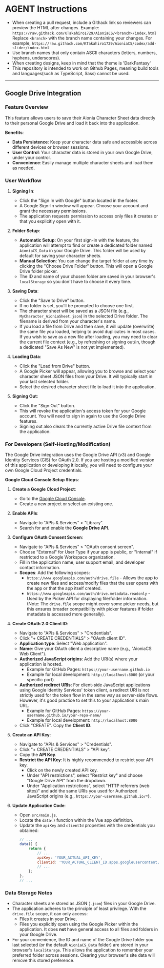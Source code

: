 # AGENT Instructions

- When creating a pull request, include a Githack link so reviewers can preview the HTML after changes.
  Example:
  `https://raw.githack.com/KTakahiro1729/AioniaCS/<branch>/index.html`
  Replace `<branch>` with the branch name containing your changes. For example, `https://raw.githack.com/KTakahiro1729/AioniaCS/codex/add-slider/index.html`
- Use branch names that only contain ASCII characters (letters, numbers, hyphens, underscores).
- When creating designs, keep in mind that the theme is 'DarkFantasy'
- This repository is intended to work on Github Pages, meaning build tools and languages(such as TypeScript, Sass) cannot be used.

---

## Google Drive Integration

### Feature Overview

This feature allows users to save their Aionia Character Sheet data directly to their personal Google Drive and load it back into the application.

**Benefits**:
*   **Data Persistence**: Keep your character data safe and accessible across different devices or browser sessions.
*   **User Control**: Your character data is stored in your own Google Drive, under your control.
*   **Convenience**: Easily manage multiple character sheets and load them as needed.

### User Workflow

1.  **Signing In**:
    *   Click the "Sign In with Google" button located in the footer.
    *   A Google Sign-In window will appear. Choose your account and grant the necessary permissions.
    *   The application requests permission to access only files it creates or that you explicitly open with it.

2.  **Folder Setup**:
    *   **Automatic Setup**: On your first sign-in with the feature, the application will attempt to find or create a dedicated folder named `AioniaCS_Data` in your Google Drive. This folder will be used by default for saving your character sheets.
    *   **Manual Selection**: You can change the target folder at any time by clicking the "Choose Drive Folder" button. This will open a Google Drive folder picker.
    *   The ID and name of your chosen folder are saved in your browser's `localStorage` so you don't have to choose it every time.

3.  **Saving Data**:
    *   Click the "Save to Drive" button.
    *   If no folder is set, you'll be prompted to choose one first.
    *   The character sheet will be saved as a JSON file (e.g., `MyCharacter_AioniaSheet.json`) in the selected Drive folder. The filename is derived from your character's name.
    *   If you load a file from Drive and then save, it will update (overwrite) the same file you loaded, helping to avoid duplicates in most cases. If you wish to save as a new file after loading, you may need to clear the current file context (e.g., by refreshing or signing out/in, though a dedicated "Save As New" is not yet implemented).

4.  **Loading Data**:
    *   Click the "Load from Drive" button.
    *   A Google Picker will appear, allowing you to browse and select your character sheet JSON files from your Drive. It will typically start in your last selected folder.
    *   Select the desired character sheet file to load it into the application.

5.  **Signing Out**:
    *   Click the "Sign Out" button.
    *   This will revoke the application's access token for your Google account. You will need to sign in again to use the Google Drive features.
    *   Signing out also clears the currently active Drive file context from the application.

### For Developers (Self-Hosting/Modification)

The Google Drive integration uses the Google Drive API (v3) and Google Identity Services (GIS) for OAuth 2.0. If you are hosting a modified version of this application or developing it locally, you will need to configure your own Google Cloud Project credentials.

**Google Cloud Console Setup Steps**:

1.  **Create a Google Cloud Project**:
    *   Go to the [Google Cloud Console](https://console.cloud.google.com/).
    *   Create a new project or select an existing one.

2.  **Enable APIs**:
    *   Navigate to "APIs & Services" > "Library".
    *   Search for and enable the **Google Drive API**.

3.  **Configure OAuth Consent Screen**:
    *   Navigate to "APIs & Services" > "OAuth consent screen".
    *   Choose "External" for User Type if your app is public, or "Internal" if restricted to a Google Workspace organization.
    *   Fill in the application name, user support email, and developer contact information.
    *   **Scopes**: Add the following scopes:
        *   `https://www.googleapis.com/auth/drive.file` - Allows the app to create new files and access/modify files that the user opens with the app or that the app itself created.
        *   `https://www.googleapis.com/auth/drive.metadata.readonly` - Used by the Picker API for displaying file/folder information. (Note: The `drive.file` scope might cover some picker needs, but this ensures broader compatibility with picker features if folder metadata is accessed more generally).

4.  **Create OAuth 2.0 Client ID**:
    *   Navigate to "APIs & Services" > "Credentials".
    *   Click "+ CREATE CREDENTIALS" > "OAuth client ID".
    *   **Application type**: Select "Web application".
    *   **Name**: Give your OAuth client a descriptive name (e.g., "AioniaCS Web Client").
    *   **Authorized JavaScript origins**: Add the URI(s) where your application is hosted.
        *   Example for GitHub Pages: `https://your-username.github.io`
        *   Example for local development: `http://localhost:8000` (or your specific port)
    *   **Authorized redirect URIs**: For client-side JavaScript applications using Google Identity Services' token client, a redirect URI is not strictly used for the token flow in the same way as server-side flows. However, it's good practice to set this to your application's main URL.
        *   Example for GitHub Pages: `https://your-username.github.io/your-repo-name/`
        *   Example for local development: `http://localhost:8000`
    *   Click "CREATE". Copy the **Client ID**.

5.  **Create an API Key**:
    *   Navigate to "APIs & Services" > "Credentials".
    *   Click "+ CREATE CREDENTIALS" > "API key".
    *   Copy the **API Key**.
    *   **Restrict the API Key**: It is highly recommended to restrict your API key.
        *   Click on the newly created API key.
        *   Under "API restrictions", select "Restrict key" and choose "Google Drive API" from the dropdown.
        *   Under "Application restrictions", select "HTTP referrers (web sites)" and add the same URIs you used for Authorized JavaScript origins (e.g., `https://your-username.github.io/*`).

6.  **Update Application Code**:
    *   Open `src/main.js`.
    *   Locate the `data()` function within the Vue app definition.
    *   Update the `apiKey` and `clientId` properties with the credentials you obtained:
        ```javascript
        // ...
        data() {
            return {
                // ...
                apiKey: 'YOUR_ACTUAL_API_KEY',
                clientId: 'YOUR_ACTUAL_CLIENT_ID.apps.googleusercontent.com',
                // ...
            };
        },
        // ...
        ```

### Data Storage Notes

*   Character sheets are stored as JSON (`.json`) files in your Google Drive.
*   The application adheres to the principle of least privilege. With the `drive.file` scope, it can only access:
    *   Files it creates in your Drive.
    *   Files you explicitly open using the Google Picker within the application.
    It does **not** have general access to all files and folders in your Google Drive.
*   For your convenience, the ID and name of the Google Drive folder you last selected (or the default `AioniaCS_Data` folder) are stored in your browser's `localStorage`. This allows the application to remember your preferred folder across sessions. Clearing your browser's site data will remove this stored preference.

